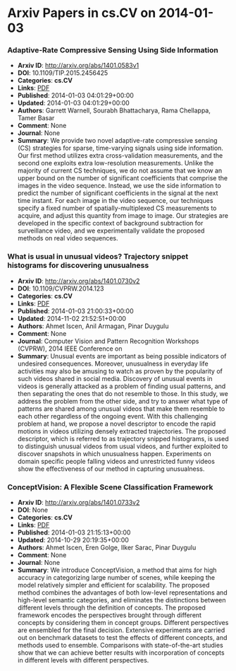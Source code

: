 # Arxiv Papers in cs.CV on 2014-01-03
### Adaptive-Rate Compressive Sensing Using Side Information
- **Arxiv ID**: http://arxiv.org/abs/1401.0583v1
- **DOI**: 10.1109/TIP.2015.2456425
- **Categories**: **cs.CV**
- **Links**: [PDF](http://arxiv.org/pdf/1401.0583v1)
- **Published**: 2014-01-03 04:01:29+00:00
- **Updated**: 2014-01-03 04:01:29+00:00
- **Authors**: Garrett Warnell, Sourabh Bhattacharya, Rama Chellappa, Tamer Basar
- **Comment**: None
- **Journal**: None
- **Summary**: We provide two novel adaptive-rate compressive sensing (CS) strategies for sparse, time-varying signals using side information. Our first method utilizes extra cross-validation measurements, and the second one exploits extra low-resolution measurements. Unlike the majority of current CS techniques, we do not assume that we know an upper bound on the number of significant coefficients that comprise the images in the video sequence. Instead, we use the side information to predict the number of significant coefficients in the signal at the next time instant. For each image in the video sequence, our techniques specify a fixed number of spatially-multiplexed CS measurements to acquire, and adjust this quantity from image to image. Our strategies are developed in the specific context of background subtraction for surveillance video, and we experimentally validate the proposed methods on real video sequences.



### What is usual in unusual videos? Trajectory snippet histograms for discovering unusualness
- **Arxiv ID**: http://arxiv.org/abs/1401.0730v2
- **DOI**: 10.1109/CVPRW.2014.123
- **Categories**: **cs.CV**
- **Links**: [PDF](http://arxiv.org/pdf/1401.0730v2)
- **Published**: 2014-01-03 21:00:33+00:00
- **Updated**: 2014-11-02 21:52:51+00:00
- **Authors**: Ahmet Iscen, Anil Armagan, Pinar Duygulu
- **Comment**: None
- **Journal**: Computer Vision and Pattern Recognition Workshops (CVPRW), 2014
  IEEE Conference on
- **Summary**: Unusual events are important as being possible indicators of undesired consequences. Moreover, unusualness in everyday life activities may also be amusing to watch as proven by the popularity of such videos shared in social media. Discovery of unusual events in videos is generally attacked as a problem of finding usual patterns, and then separating the ones that do not resemble to those. In this study, we address the problem from the other side, and try to answer what type of patterns are shared among unusual videos that make them resemble to each other regardless of the ongoing event. With this challenging problem at hand, we propose a novel descriptor to encode the rapid motions in videos utilizing densely extracted trajectories. The proposed descriptor, which is referred to as trajectory snipped histograms, is used to distinguish unusual videos from usual videos, and further exploited to discover snapshots in which unusualness happen. Experiments on domain specific people falling videos and unrestricted funny videos show the effectiveness of our method in capturing unusualness.



### ConceptVision: A Flexible Scene Classification Framework
- **Arxiv ID**: http://arxiv.org/abs/1401.0733v2
- **DOI**: None
- **Categories**: **cs.CV**
- **Links**: [PDF](http://arxiv.org/pdf/1401.0733v2)
- **Published**: 2014-01-03 21:15:13+00:00
- **Updated**: 2014-10-29 20:19:35+00:00
- **Authors**: Ahmet Iscen, Eren Golge, Ilker Sarac, Pinar Duygulu
- **Comment**: None
- **Journal**: None
- **Summary**: We introduce ConceptVision, a method that aims for high accuracy in categorizing large number of scenes, while keeping the model relatively simpler and efficient for scalability. The proposed method combines the advantages of both low-level representations and high-level semantic categories, and eliminates the distinctions between different levels through the definition of concepts. The proposed framework encodes the perspectives brought through different concepts by considering them in concept groups. Different perspectives are ensembled for the final decision. Extensive experiments are carried out on benchmark datasets to test the effects of different concepts, and methods used to ensemble. Comparisons with state-of-the-art studies show that we can achieve better results with incorporation of concepts in different levels with different perspectives.



